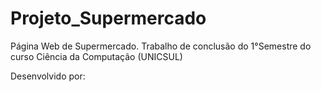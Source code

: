 # Projeto_Supermercado

Página Web de Supermercado. Trabalho de conclusão do 1°Semestre do curso Ciência da Computação (UNICSUL)

Desenvolvido por: 
